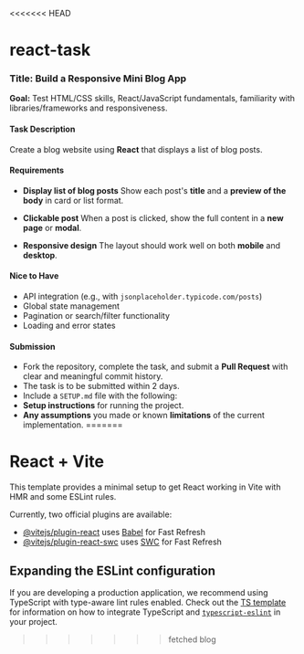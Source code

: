<<<<<<< HEAD
# react-task

### Title: Build a Responsive Mini Blog App
**Goal:** Test HTML/CSS skills, React/JavaScript fundamentals, familiarity with libraries/frameworks and responsiveness.

#### Task Description

Create a blog website using **React** that displays a list of blog posts.

#### Requirements

- **Display list of blog posts**
Show each post's **title** and a **preview of the body** in card or list format.

- **Clickable post**
When a post is clicked, show the full content in a **new page** or **modal**.

- **Responsive design**
The layout should work well on both **mobile** and **desktop**.

#### Nice to Have

- API integration (e.g., with `jsonplaceholder.typicode.com/posts`)
- Global state management
- Pagination or search/filter functionality
- Loading and error states

#### Submission

- Fork the repository, complete the task, and submit a **Pull Request** with clear and meaningful commit history.
- The task is to be submitted within 2 days.
- Include a `SETUP.md` file with the following:
- **Setup instructions** for running the project.
- **Any assumptions** you made or known **limitations** of the current implementation.
=======
# React + Vite

This template provides a minimal setup to get React working in Vite with HMR and some ESLint rules.

Currently, two official plugins are available:

- [@vitejs/plugin-react](https://github.com/vitejs/vite-plugin-react/blob/main/packages/plugin-react) uses [Babel](https://babeljs.io/) for Fast Refresh
- [@vitejs/plugin-react-swc](https://github.com/vitejs/vite-plugin-react/blob/main/packages/plugin-react-swc) uses [SWC](https://swc.rs/) for Fast Refresh

## Expanding the ESLint configuration

If you are developing a production application, we recommend using TypeScript with type-aware lint rules enabled. Check out the [TS template](https://github.com/vitejs/vite/tree/main/packages/create-vite/template-react-ts) for information on how to integrate TypeScript and [`typescript-eslint`](https://typescript-eslint.io) in your project.
>>>>>>> fetched blog
